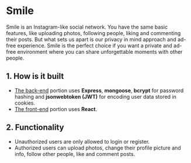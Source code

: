 # Smile

Smile is an Instagram-like social network. You have the same basic features, like uploading photos, following people, liking and commenting their posts. But what sets us apart is our privacy in mind approach and ad-free experience. Smile is the perfect choice if you want a private and ad-free environment where you can share unforgettable moments with other people.

## 1. How is it built
* [The back-end](./REST-API) portion uses **Express**, **mongoose**, **bcrypt** for password hashing and **jsonwebtoken (JWT)** for encoding user data stored in cookies.
* [The front-end](./smile) portion uses **React**.

## 2. Functionality
* Unauthorized users are only allowed to login or register.
* Authorized users can upload photos, change their profile picture and info, follow other people, like and comment posts.